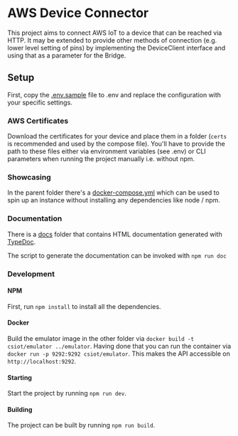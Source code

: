 # AWS Device Connector

This project aims to connect AWS IoT to a device that can be reached via HTTP.
It may be extended to provide other methods of connection (e.g. lower level setting of pins) by implementing the DeviceClient interface and using that as a parameter for the Bridge.

## Setup

First, copy the [.env.sample](.env.sample) file to .env and replace the configuration with your specific settings.

### AWS Certificates

Download the certificates for your device and place them in a folder (`certs` is recommended and used by the compose file).
You'll have to provide the path to these files either via environment variables (see .env) or CLI parameters when running the project manually i.e. without npm.

### Showcasing

In the parent folder there's a [docker-compose.yml](../docker-compose.yml) which can be used to spin up an instance without installing any dependencies like node / npm.

### Documentation

There is a [docs](docs/index.html) folder that contains HTML documentation generated with [TypeDoc](https://typedoc.org/).

The script to generate the documentation can be invoked with `npm run doc`

### Development

#### NPM

First, run `npm install` to install all the dependencies.

#### Docker

Build the emulator image in the other folder via `docker build -t csiot/emulator ../emulator`.
Having done that you can run the container via `docker run -p 9292:9292 csiot/emulator`.
This makes the API accessible on `http://localhost:9292`.

#### Starting

Start the project by running `npm run dev`.

#### Building

The project can be built by running `npm run build`.
